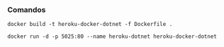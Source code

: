 ### Comandos

`docker build -t heroku-docker-dotnet -f Dockerfile .`

`docker run -d -p 5025:80 --name heroku-dotnet heroku-docker-dotnet`